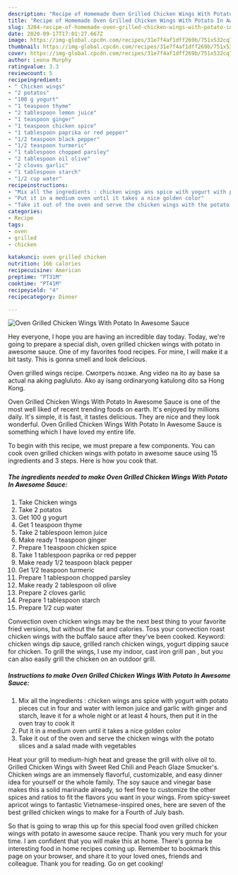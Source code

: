 ```yaml
---
description: "Recipe of Homemade Oven Grilled Chicken Wings With Potato In Awesome Sauce"
title: "Recipe of Homemade Oven Grilled Chicken Wings With Potato In Awesome Sauce"
slug: 3204-recipe-of-homemade-oven-grilled-chicken-wings-with-potato-in-awesome-sauce
date: 2020-09-17T17:01:27.667Z
image: https://img-global.cpcdn.com/recipes/31e7f4af1dff269b/751x532cq70/oven-grilled-chicken-wings-with-potato-in-awesome-sauce-recipe-main-photo.jpg
thumbnail: https://img-global.cpcdn.com/recipes/31e7f4af1dff269b/751x532cq70/oven-grilled-chicken-wings-with-potato-in-awesome-sauce-recipe-main-photo.jpg
cover: https://img-global.cpcdn.com/recipes/31e7f4af1dff269b/751x532cq70/oven-grilled-chicken-wings-with-potato-in-awesome-sauce-recipe-main-photo.jpg
author: Leona Murphy
ratingvalue: 3.3
reviewcount: 5
recipeingredient:
- " Chicken wings"
- "2 potatos"
- "100 g yogurt"
- "1 teaspoon thyme"
- "2 tablespoon lemon juice"
- "1 teaspoon ginger"
- "1 teaspoon chicken spice"
- "1 tablespoon paprika or red pepper"
- "1/2 teaspoon black pepper"
- "1/2 teaspoon turmeric"
- "1 tablespoon chopped parsley"
- "2 tablespoon oil olive"
- "2 cloves garlic"
- "1 tablespoon starch"
- "1/2 cup water"
recipeinstructions:
- "Mix all the ingredients : chicken wings ans spice with yogurt with potato pieces cut in four and water with lemon juice and garlic with ginger and starch, leave it for a whole night or at least 4 hours, then put it in the oven tray to cook it"
- "Put it in a medium oven until it takes a nice golden color"
- "Take it out of the oven and serve the chicken wings with the potato slices and a salad made with vegetables"
categories:
- Recipe
tags:
- oven
- grilled
- chicken

katakunci: oven grilled chicken 
nutrition: 166 calories
recipecuisine: American
preptime: "PT31M"
cooktime: "PT41M"
recipeyield: "4"
recipecategory: Dinner

---
```



![Oven Grilled Chicken Wings With Potato In Awesome Sauce](https://img-global.cpcdn.com/recipes/31e7f4af1dff269b/751x532cq70/oven-grilled-chicken-wings-with-potato-in-awesome-sauce-recipe-main-photo.jpg)

Hey everyone, I hope you are having an incredible day today. Today, we're going to prepare a special dish, oven grilled chicken wings with potato in awesome sauce. One of my favorites food recipes. For mine, I will make it a bit tasty. This is gonna smell and look delicious.

Oven grilled wings recipe. Смотреть позже. Ang video na ito ay base sa actual na aking pagluluto. Ako ay isang ordinaryong katulong dito sa Hong Kong.

Oven Grilled Chicken Wings With Potato In Awesome Sauce is one of the most well liked of recent trending foods on earth. It's enjoyed by millions daily. It's simple, it is fast, it tastes delicious. They are nice and they look wonderful. Oven Grilled Chicken Wings With Potato In Awesome Sauce is something which I have loved my entire life.


To begin with this recipe, we must prepare a few components. You can cook oven grilled chicken wings with potato in awesome sauce using 15 ingredients and 3 steps. Here is how you cook that.

<!--inarticleads1-->

##### The ingredients needed to make Oven Grilled Chicken Wings With Potato In Awesome Sauce:

1. Take  Chicken wings
1. Take 2 potatos
1. Get 100 g yogurt
1. Get 1 teaspoon thyme
1. Take 2 tablespoon lemon juice
1. Make ready 1 teaspoon ginger
1. Prepare 1 teaspoon chicken spice
1. Take 1 tablespoon paprika or red pepper
1. Make ready 1/2 teaspoon black pepper
1. Get 1/2 teaspoon turmeric
1. Prepare 1 tablespoon chopped parsley
1. Make ready 2 tablespoon oil olive
1. Prepare 2 cloves garlic
1. Prepare 1 tablespoon starch
1. Prepare 1/2 cup water


Convection oven chicken wings may be the next best thing to your favorite fried versions, but without the fat and calories. Toss your convection roast chicken wings with the buffalo sauce after they&#39;ve been cooked. Keyword: chicken wings dip sauce, grilled ranch chicken wings, yogurt dipping sauce for chicken. To grill the wings, I use my indoor, cast iron grill pan , but you can also easily grill the chicken on an outdoor grill. 

<!--inarticleads2-->

##### Instructions to make Oven Grilled Chicken Wings With Potato In Awesome Sauce:

1. Mix all the ingredients : chicken wings ans spice with yogurt with potato pieces cut in four and water with lemon juice and garlic with ginger and starch, leave it for a whole night or at least 4 hours, then put it in the oven tray to cook it
1. Put it in a medium oven until it takes a nice golden color
1. Take it out of the oven and serve the chicken wings with the potato slices and a salad made with vegetables


Heat your grill to medium-high heat and grease the grill with olive oil to. Grilled Chicken Wings with Sweet Red Chili and Peach Glaze Smucker&#39;s. Chicken wings are an immensely flavorful, customizable, and easy dinner idea for yourself or the whole family. The soy sauce and vinegar base makes this a solid marinade already, so feel free to customize the other spices and ratios to fit the flavors you want in your wings. From spicy-sweet apricot wings to fantastic Vietnamese-inspired ones, here are seven of the best grilled chicken wings to make for a Fourth of July bash. 

So that is going to wrap this up for this special food oven grilled chicken wings with potato in awesome sauce recipe. Thank you very much for your time. I am confident that you will make this at home. There's gonna be interesting food in home recipes coming up. Remember to bookmark this page on your browser, and share it to your loved ones, friends and colleague. Thank you for reading. Go on get cooking!

